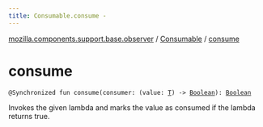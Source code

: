 ```yaml
---
title: Consumable.consume - 
---
```


[mozilla.components.support.base.observer](../index.html) / [Consumable](index.html) / [consume](./consume.html)

# consume

`@Synchronized fun consume(consumer: (value: `[`T`](index.html#T)`) -> `[`Boolean`](https://kotlinlang.org/api/latest/jvm/stdlib/kotlin/-boolean/index.html)`): `[`Boolean`](https://kotlinlang.org/api/latest/jvm/stdlib/kotlin/-boolean/index.html)

Invokes the given lambda and marks the value as consumed if the lambda returns true.

